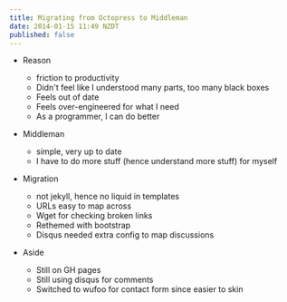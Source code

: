 ```yaml
---
title: Migrating from Octopress to Middleman
date: 2014-01-15 11:49 NZDT
published: false
---
```


* Reason
  - friction to productivity
  - Didn't feel like I understood many parts, too many black boxes
  - Feels out of date
  - Feels over-engineered for what I need
  - As a programmer, I can do better

* Middleman
  - simple, very up to date
  - I have to do more stuff (hence understand more stuff) for myself

* Migration
  - not jekyll, hence no liquid in templates
  - URLs easy to map across
  - Wget for checking broken links
  - Rethemed with bootstrap
  - Disqus needed extra config to map discussions

* Aside
  - Still on GH pages
  - Still using disqus for comments
  - Switched to wufoo for contact form since easier to skin

